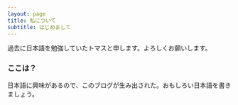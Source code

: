 ```yaml
---
layout: page
title: 私について
subtitle: はじめまして
---
```


過去に日本語を勉強していたトマスと申します。よろしくお願いします。

### ここは？

日本語に興味があるので、このブログが生み出された。おもしろい日本語を書きましょう。
